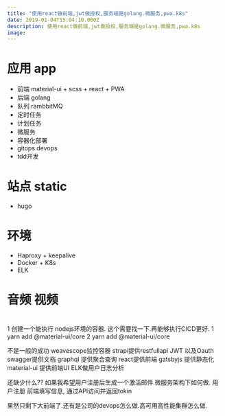 ```yaml
---
title: "使用react做前端,jwt做授权,服务端是golang.微服务,pwa.k8s"
date: 2019-01-04T15:04:10.000Z
description: 使用react做前端,jwt做授权,服务端是golang.微服务,pwa.k8s
image: 
---
```


# 应用 app
- 前端 material-ui + scss + react + PWA 
- 后端 golang
- 队列 rambbitMQ
- 定时任务 
- 计划任务
- 微服务
- 容器化部署
- gitops devops
- tdd开发

# 站点 static
- hugo

# 环境
- Haproxy + keepalive
- Docker + K8s
- ELK

# 音频 视频 
# 

1 创建一个能执行 nodejs环境的容器. 这个需要找一下.再能够执行CICD更好.
1 yarn add @material-ui/core
2 yarn add @material-ui/core


不是一般的成功
weavescope监控容器
strapi提供restfullapi JWT 以及Oauth
swagger提供文档
graphql 提供聚合查询
react提供前端
gatsbyjs 提供静态化
material-ui 提供前端UI
ELK做用户日志分析

还缺少什么??
如果我希望用户注册后生成一个激活邮件.微服务架构下如何做.
用户注册 前端填写信息, 通过API访问并返回tokin

果然只剩下大前端了.还有是公司的devops怎么做.高可用高性能集群怎么做.
